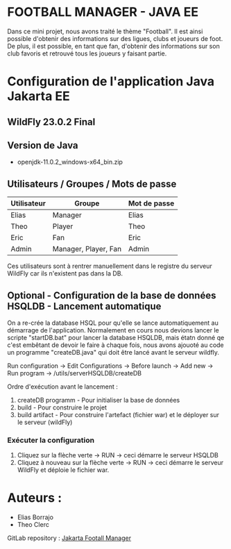 # FOOTBALL MANAGER - JAVA EE
Dans ce mini projet, nous avons traité le thème "Football". Il est ainsi possible d'obtenir des informations sur des ligues, clubs et joueurs de foot.
De plus, il est possible, en tant que fan, d'obtenir des informations sur son club favoris et retrouvé tous les joueurs y faisant partie.


# Configuration de l'application Java Jakarta EE

## WildFly 23.0.2 Final

## Version de Java
- openjdk-11.0.2_windows-x64_bin.zip

## Utilisateurs / Groupes / Mots de passe

| Utilisateur | Groupe                | Mot de passe |
|-------------|-----------------------|--------------|
| Elias       | Manager               | Elias        |
| Theo        | Player                | Theo         |
| Eric        | Fan                   | Eric         |
| Admin       | Manager, Player, Fan  | Admin        |
Ces utilisateurs sont à rentrer manuellement dans le registre du serveur WildFly car ils n'existent pas dans la DB.

## Optional - Configuration de la base de données HSQLDB - Lancement automatique
On a re-crée la database HSQL pour qu'elle se lance automatiquement au démarrage de l'application.
Normalement en cours nous devions lancer le scripte "startDB.bat" pour lancer la database HSQLDB, 
mais étatn donné qe c'est embêtant de devoir le faire à chaque fois, nous avons ajouoté au code un programme "createDB.java" qui doit être lancé avant le serveur wildfly.


Run configuration -> Edit Configurations -> Before launch -> Add new -> Run program -> /utils/serverHSQLDB/createDB

Ordre d'exécution avant le lancement :
1) createDB programm - Pour initialiser la base de données
2) build - Pour construire le projet
3) build artifact - Pour construire l'artefact (fichier war) et le déployer sur le serveur (wildFly)

### Exécuter la configuration
1) Cliquez sur la flèche verte -> RUN -> ceci démarre le serveur HSQLDB
2) Cliquez à nouveau sur la flèche verte -> RUN -> ceci démarre le serveur WildFly et déploie le fichier war.


# Auteurs : 
- Elias Borrajo
- Theo Clerc

GitLab repository : [Jakarta Footall Manager](https://gitlab.com/hes-so-elias/semestre6/jakarta_football)
